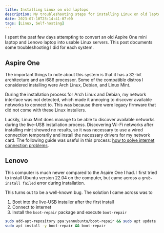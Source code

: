 ```yaml
---
title: Installing Linux on old laptops
description: My troubleshooting steps for installing Linux on old laptops.
date: 2023-07-10T23:14:41-07:00
tags: [Linux, Self-hosting]
---
```


I spent the past few days attempting to convert
an old Aspire One mini laptop and Lenovo laptop into usable Linux servers.
This post documents some troubleshooting I did for each system.

## Aspire One

The important things to note about this system is that it has a 32-bit architecture and an i686 processor.
Some of the compatible distros I considered installing were Arch Linux, Debian, and Linux Mint.

During the installation process for Arch Linux and Debian,
my network interface was not detected, which made it annoying
to discover available networks to connect to.
This was because there were legacy firmware that did not come with these Linux installers.

Luckily, Linux Mint does manage to be able to discover available networks
during the live-USB installation process.
Discovering Wi-Fi networks after installing mint showed no results,
so it was necessary to use a wired connection temporarily and
install the necessary drivers for my network card.
The following guide was useful in this process:
[how to solve internet connection problems](https://easylinuxtipsproject.blogspot.com/p/internet.html#ID1.2).

## Lenovo

This computer is much newer compared to the Aspire One I had.
I first tried to install Ubuntu version 22.04 on the computer,
but came across a `grub-install failed` error during installation.

This turns out to be a well-known bug.
The solution I came across was to

1. Boot into the live-USB installer after the first install
2. Connect to internet
3. Install the `boot-repair` package and execute `boot-repair`

```sh
sudo add-apt-repository ppa:yannubuntu/boot-repair && sudo apt update
sudo apt install -y boot-repair && boot-repair
```
